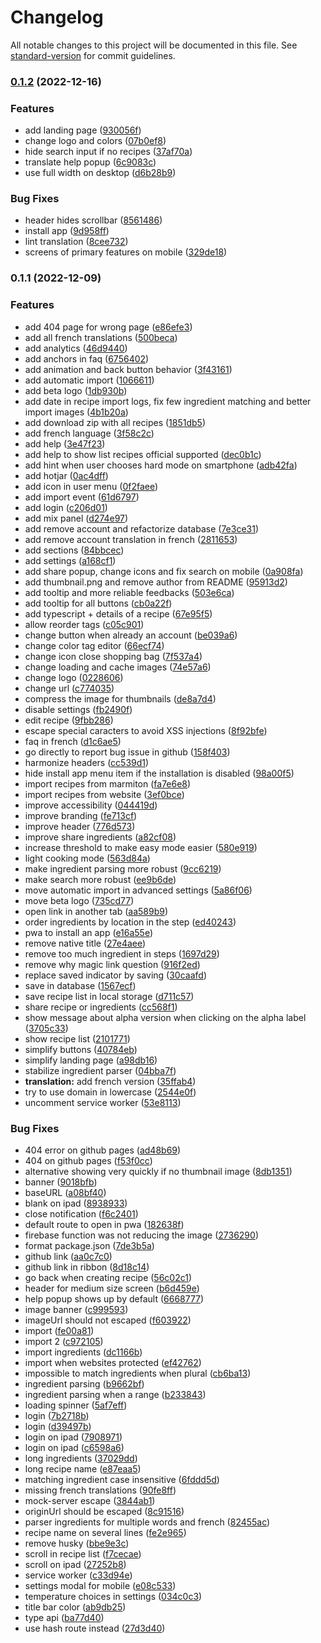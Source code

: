 # Changelog

All notable changes to this project will be documented in this file. See [standard-version](https://github.com/conventional-changelog/standard-version) for commit guidelines.

### [0.1.2](https://github.com/friedrith/cookbook/compare/v0.1.1...v0.1.2) (2022-12-16)


### Features

* add landing page ([930056f](https://github.com/friedrith/cookbook/commit/930056f5ff1d9f8d100b182068aff54357d4b846))
* change logo and colors ([07b0ef8](https://github.com/friedrith/cookbook/commit/07b0ef8120290e2660a90405c0f5d35be6278e28))
* hide search input if no recipes ([37af70a](https://github.com/friedrith/cookbook/commit/37af70ac44a61ba33e021af92848dc04db11f525))
* translate help popup ([6c9083c](https://github.com/friedrith/cookbook/commit/6c9083cf7ad542a6703e295cf6ab56b4e834bdb9))
* use full width on desktop ([d6b28b9](https://github.com/friedrith/cookbook/commit/d6b28b9b39aed40908ab2bf9645071cc9a8c2fa6))


### Bug Fixes

* header hides scrollbar ([8561486](https://github.com/friedrith/cookbook/commit/8561486da21390d1b2f8c1a7e79ae032bbe46bc1))
* install app ([9d958ff](https://github.com/friedrith/cookbook/commit/9d958ffb3994c040f924a327ca3aff9110fe0de8))
* lint translation ([8cee732](https://github.com/friedrith/cookbook/commit/8cee7329812bd2af654afa26f23510f777f9223b))
* screens of primary features on mobile ([329de18](https://github.com/friedrith/cookbook/commit/329de184ae41f9cd6951ab570b414351e43dc218))

### 0.1.1 (2022-12-09)


### Features

* add 404 page for wrong page ([e86efe3](https://github.com/friedrith/cookbook/commit/e86efe337a90a9943ddfb0890b86aae6118afd71))
* add all french translations ([500beca](https://github.com/friedrith/cookbook/commit/500beca49d60ac8139548017726b78171bf24330))
* add analytics ([46d9440](https://github.com/friedrith/cookbook/commit/46d944013d8334832fa239836081ff98e152b577))
* add anchors in faq ([6756402](https://github.com/friedrith/cookbook/commit/67564026620c68133e3944c5bdbe0fd35b78eb53))
* add animation and back button behavior ([3f43161](https://github.com/friedrith/cookbook/commit/3f43161fe24c6e7e111d8c02b99e93623604e0a9))
* add automatic import ([1066611](https://github.com/friedrith/cookbook/commit/1066611fcf8f47e8236809178a36270ab50b857b))
* add beta logo ([1db930b](https://github.com/friedrith/cookbook/commit/1db930b5de5055c01048dbc941d969a5a9183991))
* add date in recipe import logs, fix few ingredient matching and better import images ([4b1b20a](https://github.com/friedrith/cookbook/commit/4b1b20acd12f7bcbc58f8e6341d58faab610d49f))
* add download zip with all recipes ([1851db5](https://github.com/friedrith/cookbook/commit/1851db5170b1bd646ce3608bc8bc41c00fab5d94))
* add french language ([3f58c2c](https://github.com/friedrith/cookbook/commit/3f58c2cf0818eb2086ef61d65be683afafef8f3a))
* add help ([3e47f23](https://github.com/friedrith/cookbook/commit/3e47f23d24b991d1dd6f3228309c5053c13f35a1))
* add help to show list recipes official supported ([dec0b1c](https://github.com/friedrith/cookbook/commit/dec0b1c0c29fc72421de49b4549233d76e20bf96))
* add hint when user chooses hard mode on smartphone ([adb42fa](https://github.com/friedrith/cookbook/commit/adb42fae10fc7aa2bb56b6770d1e19f594fe4349))
* add hotjar ([0ac4dff](https://github.com/friedrith/cookbook/commit/0ac4dffe069b65dbd599aba141d46a7453055e5d))
* add icon in user menu ([0f2faee](https://github.com/friedrith/cookbook/commit/0f2faee8851c941ba595b9dd70b3ed726bd078e3))
* add import event ([61d6797](https://github.com/friedrith/cookbook/commit/61d6797b583619234c931ca224003bf8e37b4f57))
* add login ([c206d01](https://github.com/friedrith/cookbook/commit/c206d012db835a346d08cac372904ab532cde7b2))
* add mix panel ([d274e97](https://github.com/friedrith/cookbook/commit/d274e9728e75a93b5fe8000883ce6bcd79387efe))
* add remove account and refactorize database ([7e3ce31](https://github.com/friedrith/cookbook/commit/7e3ce314b64c51b171fb964a2a697e2e3127884a))
* add remove account translation in french ([2811653](https://github.com/friedrith/cookbook/commit/2811653504cb8b65d9750d97dfe2b34a37c39bf4))
* add sections ([84bbcec](https://github.com/friedrith/cookbook/commit/84bbcec832db753a5af7c5d848eaeeec4dda119e))
* add settings ([a168cf1](https://github.com/friedrith/cookbook/commit/a168cf130d7d8d6d7629499d23d7f7e80f132c26))
* add share popup, change icons and fix search on mobile ([0a908fa](https://github.com/friedrith/cookbook/commit/0a908fa3a4cbf92bd395c1dd80a91f390df54722))
* add thumbnail.png and remove author from README ([95913d2](https://github.com/friedrith/cookbook/commit/95913d239cc0ec0649694f2c3e268e2585eba7f9))
* add tooltip and more reliable feedbacks ([503e6ca](https://github.com/friedrith/cookbook/commit/503e6ca32f2edea29a6bb68ffc81fda310696f04))
* add tooltip for all buttons ([cb0a22f](https://github.com/friedrith/cookbook/commit/cb0a22f7c577537c87ba817bc65688a49f830bfa))
* add typescript + details of a recipe ([67e95f5](https://github.com/friedrith/cookbook/commit/67e95f52c370a35f1172fdd13bd64ba4549b1d48))
* allow reorder tags ([c05c901](https://github.com/friedrith/cookbook/commit/c05c90110a876d87b27e127f530da54e305c6c3d))
* change button when already an account ([be039a6](https://github.com/friedrith/cookbook/commit/be039a673753c464d60c8827ee6bbc7dc1a7a378))
* change color tag editor ([66ecf74](https://github.com/friedrith/cookbook/commit/66ecf744ecd428e99888261761cb2497142726a6))
* change icon close shopping bag ([7f537a4](https://github.com/friedrith/cookbook/commit/7f537a4279085450ae117306f2def7c7feb9ce2e))
* change loading and cache images ([74e57a6](https://github.com/friedrith/cookbook/commit/74e57a601b3a979245225ea654eb6872bed39801))
* change logo ([0228606](https://github.com/friedrith/cookbook/commit/022860655f84ffb4d3e8d3d19294fb31cfd9856b))
* change url ([c774035](https://github.com/friedrith/cookbook/commit/c77403530d13e5bad9908847fe7ab6418d23cfad))
* compress the image for thumbnails ([de8a7d4](https://github.com/friedrith/cookbook/commit/de8a7d43a4d0e91121ff893667dce02bdb9334ff))
* disable settings ([fb2490f](https://github.com/friedrith/cookbook/commit/fb2490f30da409aedb1fc1722c870f15b1ff66b8))
* edit recipe ([9fbb286](https://github.com/friedrith/cookbook/commit/9fbb286795ef6e6ccfdd64ed44c924abb8b9b850))
* escape special caracters to avoid XSS injections ([8f92bfe](https://github.com/friedrith/cookbook/commit/8f92bfe143762bdf2b8d5e40528a499d399f9a8f))
* faq in french ([d1c6ae5](https://github.com/friedrith/cookbook/commit/d1c6ae5a21851a33a287167c470d02aa0a0a672c))
* go directly to report bug issue in github ([158f403](https://github.com/friedrith/cookbook/commit/158f4036062798f124c9117ba343e1a2a5c6bd89))
* harmonize headers ([cc539d1](https://github.com/friedrith/cookbook/commit/cc539d14c9956c376e459578ed7e55de3f750102))
* hide install app menu item if the installation is disabled ([98a00f5](https://github.com/friedrith/cookbook/commit/98a00f529196a4d73d43477313e16fec1575b040))
* import recipes from marmiton ([fa7e6e8](https://github.com/friedrith/cookbook/commit/fa7e6e8b4117f93e65901e0cc6be31fa055e9555))
* import recipes from website ([3ef0bce](https://github.com/friedrith/cookbook/commit/3ef0bce7c4f577e2fb074771a505d49f105be17e))
* improve accessibility ([044419d](https://github.com/friedrith/cookbook/commit/044419d1192d61fcab931f31d2ddf053ef61c106))
* improve branding ([fe713cf](https://github.com/friedrith/cookbook/commit/fe713cfa233d239d1464c8aaac8129d1ee9927c8))
* improve header ([776d573](https://github.com/friedrith/cookbook/commit/776d573bc8e6ebe708a653eff0f1d36949e4e835))
* improve share ingredients ([a82cf08](https://github.com/friedrith/cookbook/commit/a82cf08d2d0d54108a276c43b0fbfcb4b340aeaa))
* increase threshold to make easy mode easier ([580e919](https://github.com/friedrith/cookbook/commit/580e919e0e5c546acfd96134b1107fb96900a2b8))
* light cooking mode ([563d84a](https://github.com/friedrith/cookbook/commit/563d84add8e1ff4cb8adf4eac2beede1261b845f))
* make ingredient parsing more robust ([9cc6219](https://github.com/friedrith/cookbook/commit/9cc62199a04c246329334a755832865f0466fd47))
* make search more robust ([ee9b6de](https://github.com/friedrith/cookbook/commit/ee9b6de41b20d0279580aaadfb74b145cb264430))
* move automatic import in advanced settings ([5a86f06](https://github.com/friedrith/cookbook/commit/5a86f060798e7804fc36f6e56a8daa0e1afe9e85))
* move beta logo ([735cd77](https://github.com/friedrith/cookbook/commit/735cd77a2f3e7a98718722fb34acd9093999cd63))
* open link in another tab ([aa589b9](https://github.com/friedrith/cookbook/commit/aa589b93ecbc1409aab4e2498ace956a377eee2f))
* order ingredients by location in the step ([ed40243](https://github.com/friedrith/cookbook/commit/ed40243c23580aaf2970db3efe01fac85e12e590))
* pwa to install an app ([e16a55e](https://github.com/friedrith/cookbook/commit/e16a55e61d185421bb8fc8ccc9886c1feb46ff17))
* remove native title ([27e4aee](https://github.com/friedrith/cookbook/commit/27e4aeeb3ae85d6e121ebd3424c0dc6aaebee2f7))
* remove too much ingredient in steps ([1697d29](https://github.com/friedrith/cookbook/commit/1697d2938fd872f5d8f5fcdae36b84f47593f28b))
* remove why magic link question ([916f2ed](https://github.com/friedrith/cookbook/commit/916f2edbf8b1deb1a2a0ccb2210e67e979e69ac8))
* replace saved indicator by saving ([30caafd](https://github.com/friedrith/cookbook/commit/30caafd120685402d8e897430f080ab8292a1ef5))
* save in database ([1567ecf](https://github.com/friedrith/cookbook/commit/1567ecf1d1efd64c5377553d28ea307c21579804))
* save recipe list in local storage ([d711c57](https://github.com/friedrith/cookbook/commit/d711c5761457c51abfa6535bfb5034c445684244))
* share recipe or ingredients ([cc568f1](https://github.com/friedrith/cookbook/commit/cc568f1cf2c34ad526b616edc78f7cf69a562063))
* show message about alpha version when clicking on the alpha label ([3705c33](https://github.com/friedrith/cookbook/commit/3705c33c2184ba364b111d2b1627e1f16af8ce21))
* show recipe list ([2101771](https://github.com/friedrith/cookbook/commit/2101771e7dcf0e855b7546a8fac497fbbacfd55d))
* simplify buttons ([40784eb](https://github.com/friedrith/cookbook/commit/40784eba730e19dca963b3f9964f9b94cdf4f136))
* simplify landing page ([a98db16](https://github.com/friedrith/cookbook/commit/a98db16df8bf9db080d5e955fdfc55d003262182))
* stabilize ingredient parser ([04bba7f](https://github.com/friedrith/cookbook/commit/04bba7f2129f5ed922b064a4070460c855bed835))
* **translation:** add french version ([35ffab4](https://github.com/friedrith/cookbook/commit/35ffab45d0cdc25d144204c75c8c122b94d109f7))
* try to use domain in lowercase ([2544e0f](https://github.com/friedrith/cookbook/commit/2544e0fbc8cbc90d87e7ba5bb11f1e4bd13f39d6))
* uncomment service worker ([53e8113](https://github.com/friedrith/cookbook/commit/53e8113f5805d405895db7d3c4fbe6621a7fa5fa))


### Bug Fixes

* 404 error on github pages ([ad48b69](https://github.com/friedrith/cookbook/commit/ad48b69c1ca18387ca66d0767de0997cd51689e3))
* 404 on github pages ([f53f0cc](https://github.com/friedrith/cookbook/commit/f53f0cc87d6c61e44d070a72d9567be5bdce182e))
* alternative showing very quickly if no thumbnail image ([8db1351](https://github.com/friedrith/cookbook/commit/8db1351ae2153a98ae97d5887cec7fc88ea91cd3))
* banner ([9018bfb](https://github.com/friedrith/cookbook/commit/9018bfb74b9bd329f04b7dd7eedb6e4d866b9d66))
* baseURL ([a08bf40](https://github.com/friedrith/cookbook/commit/a08bf4037a138e361c76260e38666daaf0933927))
* blank on ipad ([8938933](https://github.com/friedrith/cookbook/commit/8938933b8e83573754633635721b47b624c6fa76))
* close notification ([f6c2401](https://github.com/friedrith/cookbook/commit/f6c24013c343b529b35e5e137952d3537d945c99))
* default route to open in pwa ([182638f](https://github.com/friedrith/cookbook/commit/182638f2cd4dface283f16fd681d6d559ff70aa9))
* firebase function was not reducing the image ([2736290](https://github.com/friedrith/cookbook/commit/273629038226ebbb97b68707046902b618489109))
* format package.json ([7de3b5a](https://github.com/friedrith/cookbook/commit/7de3b5aefdd0ac6240882daca838c987b4f5c58a))
* github link ([aa0c7c0](https://github.com/friedrith/cookbook/commit/aa0c7c058ee1d3b65f5b5a273339a1131834a252))
* github link in ribbon ([8d18c14](https://github.com/friedrith/cookbook/commit/8d18c14ad9e972cff28119d8324f4a6eb0982f8f))
* go back when creating recipe ([56c02c1](https://github.com/friedrith/cookbook/commit/56c02c17cd71213af46ab1bd0013317e7a9c061c))
* header for medium size screen ([b6d459e](https://github.com/friedrith/cookbook/commit/b6d459e5cbac524e87be0db825e3f62e7b1592bb))
* help popup shows up by default ([6668777](https://github.com/friedrith/cookbook/commit/66687771cc2e2dff25cd60a64610b9e96a7cbd8f))
* image banner ([c999593](https://github.com/friedrith/cookbook/commit/c9995939b6ff04f1ec816bd63a1e87f1afe5d32c))
* imageUrl should not escaped ([f603922](https://github.com/friedrith/cookbook/commit/f6039223d29ba79725824baef5397c3cdec7e141))
* import ([fe00a81](https://github.com/friedrith/cookbook/commit/fe00a818344d415a4943d8638082b7e0cb7ed11b))
* import 2 ([c972105](https://github.com/friedrith/cookbook/commit/c972105e4103926d7f59bf6a8fa6240b856b8b65))
* import ingredients ([dc1166b](https://github.com/friedrith/cookbook/commit/dc1166b3bb316342ae4703b1f6e8bb7c731f6b22))
* import when websites protected ([ef42762](https://github.com/friedrith/cookbook/commit/ef4276250210050cb15392e0bca47c7fde9284b3))
* impossible to match ingredients when plural ([cb6ba13](https://github.com/friedrith/cookbook/commit/cb6ba134b2e75d4f87f3a2e888777029c0067a09))
* ingredient parsing ([b9662bf](https://github.com/friedrith/cookbook/commit/b9662bffc3a8ebc78c5e30054aa55195e6c7b5ec))
* ingredient parsing when a range ([b233843](https://github.com/friedrith/cookbook/commit/b233843f1f0cb58266ce22f14bec597887c946df))
* loading spinner ([5af7eff](https://github.com/friedrith/cookbook/commit/5af7effe22ee18103f89e3a0810d1dd4e239e65c))
* login ([7b2718b](https://github.com/friedrith/cookbook/commit/7b2718b0da2a9b6d0d36a91a444f2feafab5d4f0))
* login ([d39497b](https://github.com/friedrith/cookbook/commit/d39497b333b57829c28eff9b1a3fcb3731a8fa54))
* login on ipad ([7908971](https://github.com/friedrith/cookbook/commit/79089716c77309bd91cacd5af78b2384cf371056))
* login on ipad ([c6598a6](https://github.com/friedrith/cookbook/commit/c6598a63a891ca99599bdab3fcd87de8d4b96d45))
* long ingredients ([37029dd](https://github.com/friedrith/cookbook/commit/37029ddb033967c424597dccf6fdddc907c8203a))
* long recipe name ([e87eaa5](https://github.com/friedrith/cookbook/commit/e87eaa520707b6c413ac41e4e96766a4ea3f7ddf))
* matching ingredient case insensitive ([6fddd5d](https://github.com/friedrith/cookbook/commit/6fddd5de29b1917a79efe1de7030302250c0f4a3))
* missing french translations ([90fe8ff](https://github.com/friedrith/cookbook/commit/90fe8ff67d420ad1d958fd4b045a7b807178287d))
* mock-server escape ([3844ab1](https://github.com/friedrith/cookbook/commit/3844ab1584863fc16d8d932538d98491f9114fff))
* originUrl should be escaped ([8c91516](https://github.com/friedrith/cookbook/commit/8c915163a3d65b39d718de8d2f1db3394cabab8b))
* parser ingredients for multiple words and french ([82455ac](https://github.com/friedrith/cookbook/commit/82455acefe38ae316c867e0e1eb7642bbe22a503))
* recipe name on several lines ([fe2e965](https://github.com/friedrith/cookbook/commit/fe2e965338a1c6647acb5155f9eb45e654042bf7))
* remove husky ([bbe9e3c](https://github.com/friedrith/cookbook/commit/bbe9e3c84f42f70f681dc844b92808a3aa7c2aef))
* scroll in recipe list ([f7cecae](https://github.com/friedrith/cookbook/commit/f7cecae952854508ac586958cb7ca2920a4ce05e))
* scroll on ipad ([27252b8](https://github.com/friedrith/cookbook/commit/27252b804d8a580d47e39e72e1ed3803f8df4463))
* service worker ([c33d94e](https://github.com/friedrith/cookbook/commit/c33d94edf82dc535ae609bef697bab9764e7325b))
* settings modal for mobile ([e08c533](https://github.com/friedrith/cookbook/commit/e08c5335ef1277cf3539debdb4c329efa3e2cfb6))
* temperature choices in settings ([034c0c3](https://github.com/friedrith/cookbook/commit/034c0c377ca30b76cd64b913b9f694d2c77ed566))
* title bar color ([ab9db25](https://github.com/friedrith/cookbook/commit/ab9db251b614a63136ebe2da86dd7d459c938846))
* type api ([ba77d40](https://github.com/friedrith/cookbook/commit/ba77d40ac26c5263cff5bc0d751d92ab44f2478b))
* use hash route instead ([27d3d40](https://github.com/friedrith/cookbook/commit/27d3d400bf8d180e1fb39704733b9a3aca431603))
